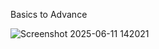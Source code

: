 Basics to Advance

![Screenshot 2025-06-11 142021](https://github.com/user-attachments/assets/ed52d375-dea6-4556-b831-ee32f7ce7548)
